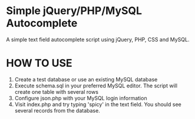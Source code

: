 
Simple jQuery/PHP/MySQL Autocomplete
=============

A simple text field autocomplete script using jQuery, PHP, CSS and MySQL.

HOW TO USE
=============

1. Create a test database or use an existing MySQL database
2. Execute schema.sql in your preferred MySQL editor. The script will create one table with several rows
3. Configure json.php with your MySQL login information
4. Visit index.php and try typing 'spicy' in the text field. You should see several records from the database.
